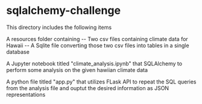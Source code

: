 # sqlalchemy-challenge
This directory includes the following items

A resources folder containing
  -- Two csv files containing climate data for Hawaii
  -- A Sqlite file converting those two csv files into tables in a single database

A Jupyter notebook titled "climate_analysis.ipynb" that SQLAlchemy to perform some analysis on the given hawiian climate data

A python file titled "app.py" that utilizes FLask API to repeat the SQL queries from the analysis file and ouptut the desired information as JSON representations
